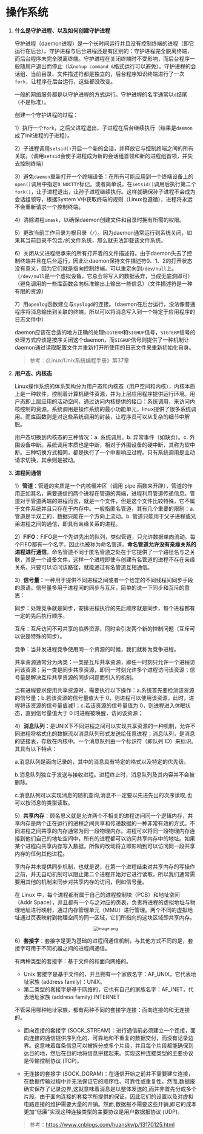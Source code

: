 # 操作系统

1. **什么是守护进程、以及如何创建守护进程**

   守护进程（daemon进程）是一个长时间运行并且没有控制终端的进程（即它运行在后台）。守护进程与后台进程还是有区别的：守护进程完全脱离终端，而后台程序未完全脱离终端。守护进程在关闭终端时不受影响，而后台程序一般随用户退出而停止（以`nohup command &`格式运行可以避免）。守护进程的会话组、当前目录、文件描述符都是独立的，后台程序知识终端进行了一次`fork`，让程序在后台运行，这些都没改变。

   一般的网络服务都是以守护进程的方式运行。守护进程的名字通常以`d`结尾（不是标准）。

   创建一个守护进程的过程：

   1）执行一个`fork`，之后父进程退出，子进程在后台继续执行（结果是`daemon`成了init进程的子进程）。

   2）子进程调用`setsid()`开启一个新的会话，并释放它与控制终端之间的所有关联。（调用`setsid`会使子进程成为新的会话组首领和新的进程组首领，并失去控制终端）

   3）避免`daemon`重新打开一个终端设备：在所有可能应用到一个终端设备上的`open()`调用中指定`O_NOCTTY`标记。或者简单说，在`setsid()`调用后执行第二个`fork()`，让子进程退出，让孙子进程继续执行。这样就确保孙子进程不会成为会话组领导，根据System V中获取终端的规则（Linux也遵循），进程将永远不会重新请求一个控制终端。

   4）清除进程`umask`，以确保daemon创建文件和目录时拥有所需的权限。

   5）更改当前工作目录为根目录（`/`）。因为daemon通常运行到系统关闭，如果其当前目录不包含`/`的文件系统，那么就无法卸载该文件系统。

   6）关闭从父进程继承来的所有打开着的文件描述符。由于daemon失去了控制终端并且在后台运行，因此让daemon保持文件描述符0、1、2的打开状态没有意义，因为它们就是指向控制终端。可以重定向到`/dev/null`上。（`/dev/null`是一个虚拟设备，它总会将写入的数据丢弃，当成无底洞即可）（避免调用的一些库函数会向标准输出上输出一些信息）（文件描述符是一种有限的资源）

   7）用`openlog`函数建立与`syslogd`的连接。（daemon在后台运行，没法像普通程序将消息输出到关联的终端，所以可以将消息写入到一个特定于应用程序的日志文件中）

   daemon应该在合适的地方正确的处理`SIGTERM`和`SIGHUP`信号，`SIGTERM`信号的处理方式应该是按序关闭这个daemon，而`SIGHUP`信号则提供了一种机制让daemon通过读取配置文件并重新打开所使用的日志文件来重新初始化自身。

   > 参考：《Linux/Unix系统编程手册》第37章

2. **用户态、内核态**

   Linux操作系统的体系架构分为用户态和内核态（用户空间和内核），内核本质上是一种软件，控制着计算机硬件资源，并为上层应用程序提供运行环境。用户态即上层应用的活动空间，通过访问内核提供的接口：系统调用，来访问内核控制的资源。系统调用是操作系统的最小功能单元，linux提供了很多系统调用。而库函数则是对这些系统调用的封装，让程序员可以从复杂的细节中解脱。

   用户态切换到内核态的三种情况：a. 系统调用。b. 异常事件（如缺页）。c. 外围设备中断。系统调用本质也是中断，相对于外围设备的硬中断，其称为软中断。三种切换方式相同，都是执行了一个中断响应过程。只有系统调用是主动请求切换，其余则是被动。
   
3. **进程间通信**

   1）**管道**：管道的实质是一个内核缓冲区（调用 pipe  函数来开辟），管道的作用正如其名，需要通信的两个进程在管道的两端，进程利用管道传递信息。管道对于管道两端的进程而言，就是一个文件，但是这个文件比较特殊，它不属于文件系统并且只存在于内存中。一般指匿名管道，其有几个重要的限制：a. 管道是半双工的，数据只能在一个方向上流动。b. 管道只能用于父子进程或兄弟进程之间的通信，即具有亲缘关系的进程。

   2）**FIFO**：FIFO是一个先进先出的队列，类似管道，只允许数据单向流动。每个FIFO都有一个名字，因此也被称为命名管道。**命名管道允许没有亲缘关系的进程进行通信**，命名管道不同于匿名管道之处在于它提供了一个路径名与之关联，其是一个设备文件，这样一个进程即使与创建有名管道的进程不存在亲缘关系，只要可以访问该路径，就能通过有名管道互相通信。

   3）**信号量**：一种用于提供不同进程之间或者一个给定的不同线程间同步手段的原语。信号量多用于进程间的同步与互斥，简单的说一下同步和互斥的意思：

   同步：处理竞争就是同步，安排进程执行的先后顺序就是同步，每个进程都有一定的先后执行顺序。

   互斥：互斥访问不可共享的临界资源，同时会引发两个新的控制问题（互斥可以说是特殊的同步）。

   竞争：当并发进程竞争使用同一个资源的时候，我们就称为竞争进程。

   共享资源通常分为两类：一类是互斥共享资源，即任一时刻只允许一个进程访问该资源；另一类是同步共享资源，即同一时刻允许多个进程访问该资源；信号量是解决互斥共享资源的同步问题而引入的机制。

   当有进程要求使用共享资源时，需要执行以下操作：a.系统首先要检测该资源的信号量；b.若该资源的信号量值大于 0，则进程可以使用该资源，此时，进程将该资源的信号量值减1；c.若该资源的信号量值为 0，则进程进入休眠状态，直到信号量值大于 0 时进程被唤醒，访问该资源；

   4）**消息队列**：是UNIX下不同进程之间可以实现共享资源的一种机制，允许不同进程将格式化的数据流以消息队列形式发送给任意进程；消息队列，是消息的链接表，存放在内核中。一个消息队列由一个标识符（即队列 ID）来标识。其具有以下特点：

   a.消息队列是面向记录的，其中的消息具有特定的格式以及特定的优先级。

   b.消息队列独立于发送与接收进程。进程终止时，消息队列及其内容并不会被删除。

   c.消息队列可以实现消息的随机查询,消息不一定要以先进先出的次序读取,也可以按消息的类型读取。

   5）**共享内存**：顾名思义就是允许两个不相关的进程访问同一个逻辑内存，共享内存是两个正在运行的进程之间共享和传递数据的一种非常有效的方式。不同进程之间共享的内存通常为同一段物理内存。进程可以将同一段物理内存连接到他们自己的地址空间中，所有的进程都可以访问共享内存中的地址。如果某个进程向共享内存写入数据，所做的改动将立即影响到可以访问同一段共享内存的任何其他进程。

   享内存并未提供同步机制，也就是说，在第一个进程结束对共享内存的写操作之前，并无自动机制可以阻止第二个进程开始对它进行读取，所以我们通常需要用其他的机制来同步对共享内存的访问，例如信号量。

   在 Linux 中，每个进程都有属于自己的进程控制块（PCB）和地址空间（Addr  Space），并且都有一个与之对应的页表，负责将进程的虚拟地址与物理地址进行映射，通过内存管理单元（MMU）进行管理。两个不同的虚拟地址通过页表映射到物理空间的同一区域，它们所指向的这块区域即共享内存。

   <div style="text-align:center"><img src="https://img2020.cnblogs.com/blog/916005/202006/916005-20200620191603410-782893759.png" alt="image.png" style="zoom: 75%;" /></div>
   
   6）**套接字**：套接字是更为基础的进程间通信机制，与其他方式不同的是，套接字可用于不同机器之间的进程间通信。
   
   有两种类型的套接字：基于文件的和面向网络的。
   
   - Unix 套接字是基于文件的，并且拥有一个家族名字：AF_UNIX，它代表地址家族 (address family)：UNIX。
   - 第二类型的套接字是基于网络的，它也有自己的家族名字：AF_INET，代表地址家族 (address family):INTERNET
   
   不管采用哪种地址家族，都有两种不同的套接字连接：面向连接的和无连接的。
   
   - 面向连接的套接字 (SOCK_STREAM)：进行通信前必须建立一个连接，面向连接的通信提供序列化的、可靠地和不重复的数据交付，而没有记录边界。这意味着每条信息可以被拆分成多个片段，并且每个片段都能确保到达目的地，然后在目的地将信息拼接起来。实现这种连接类型的主要协议是传输控制协议 (TCP)。
   
   - 无连接的套接字 (SOCK_DGRAM)：在通信开始之前并不需要建立连接，在数据传输过程中并无法保证它的顺序性、可靠性或重复性。然而,数据报确实保存了记录边界,这就意味着消息是以整体发送的,而并非首先分成多个片段。由于面向连接的套接字所提供的保证，因此它们的设置以及对虚拟电路连接的维护需要大量的开销。然而,数据报不需要这些开销,即它的成本更加“低廉”实现这种连接类型的主要协议是用户数据报协议 (UDP)。
   
   > 参考：https://www.cnblogs.com/huansky/p/13170125.html
   
   

